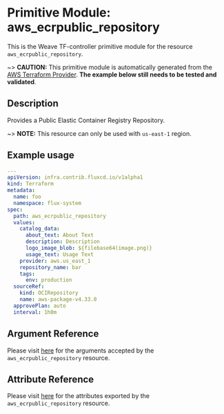 
# Primitive Module: aws_ecrpublic_repository

This is the Weave TF-controller primitive module for the resource `aws_ecrpublic_repository`.

~> **CAUTION:** This primitive module is automatically generated from the [AWS Terraform Provider](https://registry.terraform.io/providers/hashicorp/aws/latest/docs/resources/ecrpublic_repository). **The example below still needs to be tested and validated**.

## Description

Provides a Public Elastic Container Registry Repository.

~> **NOTE:** This resource can only be used with `us-east-1` region.

## Example usage

```yaml
---
apiVersion: infra.contrib.fluxcd.io/v1alpha1
kind: Terraform
metadata:
  name: foo
  namespace: flux-system
spec:
  path: aws_ecrpublic_repository
  values:
    catalog_data:
      about_text: About Text
      description: Description
      logo_image_blob: ${filebase64(image.png)}
      usage_text: Usage Text
    provider: aws.us_east_1
    repository_name: bar
    tags:
      env: production
  sourceRef:
    kind: OCIRepository
    name: aws-package-v4.33.0
  approvePlan: auto
  interval: 1h0m
```

## Argument Reference

Please visit [here](https://registry.terraform.io/providers/hashicorp/aws/latest/docs/resources/ecrpublic_repository#argument-reference) for the arguments accepted by the `aws_ecrpublic_repository` resource.

## Attribute Reference

Please visit [here](https://registry.terraform.io/providers/hashicorp/aws/latest/docs/resources/ecrpublic_repository#attributes-reference) for the attributes exported by the `aws_ecrpublic_repository` resource.
